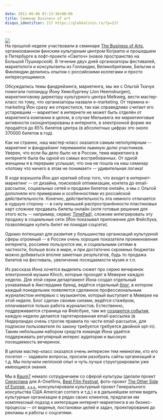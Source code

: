 ```yaml
---

date: 2011-06-06 07:13:36+00:00
title: Семинар Business of art
disqus_identifier: 217 https://glebkalinin.ru/?p=217

---
```


![](https://glebkalinin.ru/featured/2011/06/Kulttuuritehdas-Korjaamo-The-Business-of-Art-120x80.jpg)  
На прошлой неделе участвовали в семинаре [The Business of Arts](http://www.korjaamo.fi/ru/page/boa/chto-takoie-business-art-boa), организованном финским культурным центром Korjaamo и прошедшем в Петербурге в лофт-проекте «Светоч» (новое пространство на Большой Пушкарской). В течение двух дней организаторы фестивалей, маркетологи и консультанты из Голландии, Великобритании, Бельгии и Финляндии делились опытом с российскими коллегами и просто интересующимися. 

Обсуждались темы фандрейзинга, маркетинга, мы же с Ольгой Ткачук помогали голландцу Йону Хемсбургену (Jon Heemsburgen), маркетинговому директору культурного центра Melkweg, вести мастер-класс по тому, что организаторы назвали e-marketing. От термина e-marketing Йон сразу же открестился, так как справедливо считает его устаревшим -- маркетинг в интернете не может быть отделён от маркетинга компании в целом, в случае Мельквега же маркетинговые активности сконцентрированы в интернете, в электронной форме же продаётся до 85% билетов центра (в абсолютных цифрах это около 370000 билетов в год).

<!-- more -->

Как ни странно, наш мастер-класс оказался самым непопулярным -- маркетинг и фандрайзинг переманили львиную долю участников. Уверен, что если бы дело было не в России, тема маркетинга в интернете была бы одной из самых востребованных. От одной женщины я в перерыве услышал, что она не пошла на наш семинар «потому что ничего в этом не понимает» -- удивительная логика!

В ходе воркшопа Йон дал краткий обзор того, что входит в интернет-маркетинг -- от дизайна, поисковой оптимизации, контета до email-рассылок, социальных сетей и продажи билетов онлайн, а мы с Ольгой дополняли его примерами и особенностями из российской действительности. Конечно, действительность эта немного отличается в худшую сторону -- в силу меньшей распространённости пластиковых карт сложнее продавать билеты онлайн (хотя готовые решения для этого есть -- например, сервис [TimePad](http://timepad.ru/)), сложнее интегрировать эту продажу в социальные сети (Йон показывал приложение для Фейсбука, позволяющее купить билет не покидая соцсети).

Однако потенциал для развития у большинства организаций культурной сферы огромный -- в России очень хорошие показатели проникновения интернета, россияне пользуются им, и социальными сетями в частности, больше всех в мире, и при достаточно скромных бюджетах можно добиваться вполне заметных результатов, будь то продажа билетов на фестиваль, увеличение посещаемости музея и т.п.

Из рассказа Иона хочется выделить сюжет про серию вечиринок электронной музыки Klinch, которые проходят в Меверке каждую неделю. Для этой серии департамент Йона создал отдельный узнаваемый в Амстердаме бренд, ведётся отдельный [блог](http://klinch.melkweg.nl/), в котором каждый понедельник появляется сделанное профессиональным журналистом интервью с музыкантом, который выступает в Меверке на этой неделе. Блог сделан своими силами, ведётся стажёром, оплачивается только работа журналистов. Естественно, поддерживается страница на Фейсбуке, там же [создаются события](http://www.facebook.com/klinch.melkweg), каждую неделю делается таргетированная email-рассылка (в Нидерландах очень строгие правила по части email-рассылок, для подписки пользователя по закону требуется требуется двойной opt-in). Таким небольшим набором средств команде Йона удаётся поддерживать регулярный интерес аудитории и высокую посещаемость вечеринок.

В целом мастер-класс оказался очень интересен тем немногим, кто его посетил -- задавали вопросы, просили разобрать сайты организаций и т.д. Мы получили неплохой опыт и чуть лучше структурировали уже имеющиеся знания.

Мы в [Raum7](http://raum-7.com/) немало сотрудничаем со сферой культуры (делали проект [Синэспана](http://cinespana.org/) для A-Onefilms, [Beat Film Festival](http://2010.beatfilmfestival.ru/), фото-проект [The Other Side of Europe](http://oseweb.org), [+++](http://plusplusplus.fm), консультировали культурный проект Генерального консульства США American corners и т.д.) и в дальнейшем хотим видеть культурные организации в рядах своих клиентов, предлагая им комплексный подход к интеграции интернет-маркетинга в их бизнес-процессы -- от виденья, постановки целей и задач, проектирования до рекламы и работы с соцсетями.
